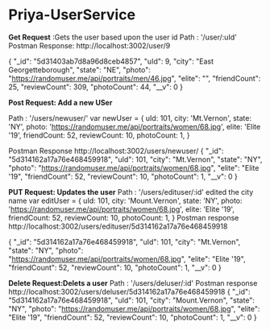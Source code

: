 # Priya-UserService

**Get Request**
:Gets the user based upon the user id
Path : '/user/:uId'
Postman Response:
http://localhost:3002/user/9

{
    "_id": "5d31403ab7d8a96d8ceb4857",
    "uId": 9,
    "city": "East Georgetteborough",
    "state": "NE",
    "photo": "https://randomuser.me/api/portraits/men/46.jpg",
    "elite": "",
    "friendCount": 25,
    "reviewCount": 309,
    "photoCount": 44,
    "__v": 0
}

**Post Request: Add a new USer**

Path :  '/users/newuser/'
  var newUser = {
    uId: 101,
    city: 'Mt.Vernon',
    state: 'NY',
    photo: 'https://randomuser.me/api/portraits/women/68.jpg',
    elite: 'Elite \'19',
    friendCount: 52,
    reviewCount: 10,
    photoCount: 1,
  }

  Postman Response 
  http://localhost:3002/users/newuser/
  {
    "_id": "5d314162a17a76e468459918",
    "uId": 101,
    "city": "Mt.Vernon",
    "state": "NY",
    "photo": "https://randomuser.me/api/portraits/women/68.jpg",
    "elite": "Elite '19",
    "friendCount": 52,
    "reviewCount": 10,
    "photoCount": 1,
    "__v": 0
}

**PUT Request: Updates the user**
Path :  '/users/edituser/:id'
edited the city name
var editUser = {
    uId: 101,
    city: 'Mount.Vernon',
    state: 'NY',
    photo: 'https://randomuser.me/api/portraits/women/68.jpg',
    elite: 'Elite \'19',
    friendCount: 52,
    reviewCount: 10,
    photoCount: 1,
  }
  Postman response 
  http://localhost:3002/users/edituser/5d314162a17a76e468459918

  {
    "_id": "5d314162a17a76e468459918",
    "uId": 101,
    "city": "Mt.Vernon",
    "state": "NY",
    "photo": "https://randomuser.me/api/portraits/women/68.jpg",
    "elite": "Elite '19",
    "friendCount": 52,
    "reviewCount": 10,
    "photoCount": 1,
    "__v": 0
}

**Delete Request:Delets a user** 
Path :  '/users/deluser/:id'
Postman response 
http://localhost:3002/users/deluser/5d314162a17a76e468459918
{
    "_id": "5d314162a17a76e468459918",
    "uId": 101,
    "city": "Mount.Vernon",
    "state": "NY",
    "photo": "https://randomuser.me/api/portraits/women/68.jpg",
    "elite": "Elite '19",
    "friendCount": 52,
    "reviewCount": 10,
    "photoCount": 1,
    "__v": 0
}
